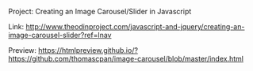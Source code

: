 Project: Creating an Image Carousel/Slider in Javascript

Link: http://www.theodinproject.com/javascript-and-jquery/creating-an-image-carousel-slider?ref=lnav

Preview: https://htmlpreview.github.io/?https://github.com/thomascpan/image-carousel/blob/master/index.html